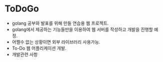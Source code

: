 # ToDoGo
* golang 공부와 발표를 위해 만들 연습용 웹 프로젝트.
* golang에서 제공하는 기능들만을 이용하여 웹 서버를 작성하고 개발을 진행할 예정. 
* 어쩔수 없는 상황이면 외부 라이브러리 사용가능.
* To-Do 웹 어플리케이션 개발.
* 개발관련 사항

